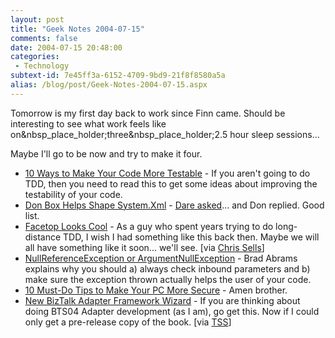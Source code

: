 ```yaml
---
layout: post
title: "Geek Notes 2004-07-15"
comments: false
date: 2004-07-15 20:48:00
categories:
 - Technology
subtext-id: 7e45ff3a-6152-4709-9bd9-21f8f8580a5a
alias: /blog/post/Geek-Notes-2004-07-15.aspx
---
```



Tomorrow is my first day back to work since Finn came. Should be interesting to see what work feels like on&nbsp_place_holder;three&nbsp_place_holder;2.5 hour sleep sessions... 

Maybe I'll go to be now and try to make it four.

  * [10 Ways to Make Your Code More Testable](http://www.theserverside.net/articles/showarticle.tss?id=10WaysTestableCode) - If you aren't going to do TDD, then you need to read this to get some ideas about improving the testability of your code. 
  * [Don Box Helps Shape System.Xml](http://www.gotdotnet.com/team/dbox/default.aspx?key=2004-07-11T06:37:50Z) - [Dare asked](http://www.25hoursaday.com/weblog/CommentView.aspx?guid=e9e50539-501d-4f3a-9639-91ef4cff6354)... and Don replied. Good list.
  * [Facetop Looks Cool](http://rockfish-cs.cs.unc.edu/pubs/TR04-008.pdf) - As a guy who spent years trying to do long-distance TDD, I wish I had something like this back then. Maybe we will all have something like it soon... we'll see. [via [Chris Sells](http://www.sellsbrothers.com/news/showTopic.aspx?ixTopic=1439)]
  * [NullReferenceException or ArgumentNullException](http://blogs.msdn.com/brada/archive/2004/07/11/180315.aspx) - Brad Abrams explains why you should a) always check inbound parameters and b) make sure the exception thrown actually helps the user of your code.
  * [10 Must-Do Tips to Make Your PC More Secure](http://silverstr.ufies.org/blog/archives/000648.html) - Amen brother.
  * [New BizTalk Adapter Framework Wizard](http://blogs.msdn.com/scottwoo/archive/2004/07/08/177770.aspx) - If you are thinking about doing BTS04 Adapter development (as I am), go get this. Now if I could only get a pre-release copy of the book. [via [TSS](http://www.theserverside.net/news/thread.tss?thread_id=27241)]
